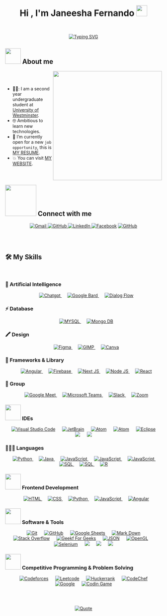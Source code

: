 <h1 align="center">Hi , I'm Janeesha Fernando <img src="https://media.giphy.com/media/hvRJCLFzcasrR4ia7z/giphy.gif" width="35"></h1>
<br>
<p align="center">
<a href="https://git.io/typing-svg"><img src="https://readme-typing-svg.demolab.com?font=Fira+Code&weight=600&pause=1000&color=237AF7&background=FFFFFF&center=true&vCenter=true&width=443&height=100&lines=Software+Engineering+Student;University+of+Westminster;Enthusiastic+Software+Developer+;Competitive+Programmer;janeeshafernando77%40gmail.com" alt="Typing SVG" /></a>
</p>

## <picture><img src = "https://github.com/7oSkaaa/7oSkaaa/blob/main/Images/about_me.gif?raw=true" width = 50px></picture> About me

<picture> <img align="right" src="https://user-images.githubusercontent.com/74038190/221352975-94759904-aa4c-4032-a8ab-b546efb9c478.gif" width = 350px></picture>

<br><br>

- 👩‍🎓: I am a second year undergraduate student at [University of Westminster](https://www.westminster.ac.uk/).
- :nerd_face: Ambitious to learn new technologies.
- :thinking: I’m currently open for a new `job opportunity`, this is [MY RESUME]().
- :boom: You can visit [MY WEBSITE]().
<br>

## <picture> <img src="https://github.com/7oSkaaa/7oSkaaa/blob/main/Images/Connect-with-me.gif?raw=true" width="100px"> </picture> Connect with me
<p align="center">
	<a href="mailto:janeeshafernando77@gmail.com"><img src = "https://img.shields.io/badge/Gmail-D14836?style=for-the-badge&logo=gmail&logoColor=white" alt="Gmail">
	</a> 
	<a href="https://github.com/janeeshafernando02"><img src="https://img.shields.io/badge/GitHub-100000?style=for-the-badge&logo=github&logoColor=white" alt="GitHub"> 
        </a>
	<a href="https://www.linkedin.com/in/shalindi-fernando-98512927a/"><img src="https://img.shields.io/badge/LinkedIn-0077B5?style=for-the-badge&logo=linkedin&logoColor=white" alt="LinkedIn">
	</a>
	<a href="https://www.facebook.com/profile.php?id=100084432848059"><img src="https://img.shields.io/badge/Facebook-1877F2?style=for-the-badge&logo=facebook&logoColor=white" alt="Facebook"></a>
	<a href="#"><img src="https://img.shields.io/badge/Instagram-E4405F?style=for-the-badge&logo=instagram&logoColor=white" alt="GitHub"/></a>

</p>
<br><br>

## 🛠️ My Skills
<br>

### 🤖 Artificial Intelligence
<p align = "center">
	&emsp;
	   <a href = "https://chat.openai.com/auth/login" target="_blank">
	   <img alt="Chatgpt" src = "https://img.shields.io/badge/ChatGPT-74aa9c?style=for-the-badge&logo=openai&logoColor=white">
	   </a>	   
	&emsp;
        <a href = "https://bard.google.com" target="_blank">
	   <img alt="Google Bard" src = "https://img.shields.io/badge/Google%20Bard-886FBF?style=for-the-badge&logo=googlebard&logoColor=fff">
	   </a>	   
	&emsp;
        <a href = "https://cloud.google.com/dialogflow?hl=en" target="_blank">
	   <img alt="Dialog Flow" src = "https://img.shields.io/badge/dialogflow-FF9800?style=for-the-badge&logo=dialogflow&logoColor=white">
	   </a>	   	
</p>

### ⚡ Database 

<p align = "center">
	&emsp;
	   <a href = "https://dev.mysql.com/doc/" target="_blank">
	   <img alt="MYSQL" src = "https://img.shields.io/badge/MySQL-005C84?style=for-the-badge&logo=mysql&logoColor=white">
	   </a>	   
	&emsp;
        <a href = "https://www.mongodb.com/docs/" target="_blank">
	   <img alt="Mongo DB" src = "https://img.shields.io/badge/MongoDB-4EA94B?style=for-the-badge&logo=mongodb&logoColor=white">
	   </a>	   
</p>

### 🖍 Design
<p align = "center">
	&emsp;
	   <a href = "https://www.figma.com" target="_blank">
	   <img alt="Figma" src = "https://img.shields.io/badge/Figma-F24E1E?style=for-the-badge&logo=figma&logoColor=white">
	   </a>	   
	&emsp;
        <a href = "https://www.gimp.org" target="_blank">
	   <img alt="GIMP" src = "https://img.shields.io/badge/gimp-5C5543?style=for-the-badge&logo=gimp&logoColor=white">
	   </a>	  
	&emsp;
        <a href = "http://www.canva.com/" target="_blank">
	   <img alt="Canva" src = "https://img.shields.io/badge/Canva-%2300C4CC.svg?&style=for-the-badge&logo=Canva&logoColor=white">
	   </a>	 
</p>

### 🚀 Frameworks & Library
<p align = "center">
	&emsp;
	   <a href = "https://angular.io/start" target="_blank">
	   <img alt="Angular" src = "https://img.shields.io/badge/Angular-DD0031?style=for-the-badge&logo=angular&logoColor=white">
	   </a>	   
	&emsp;
        <a href = "https://firebase.google.com/docs" target="_blank">
	   <img alt="Firebase" src = "https://img.shields.io/badge/firebase-ffca28?style=for-the-badge&logo=firebase&logoColor=black">
	   </a>	  
	&emsp;
        <a href = "https://nextjs.org/docs" target="_blank">
	   <img alt="Next JS" src = "https://img.shields.io/badge/next%20js-000000?style=for-the-badge&logo=nextdotjs&logoColor=white">
	   </a>	
	&emsp;
        <a href = "https://nodejs.org/en/docs" target="_blank">
	   <img alt="Node JS" src = "https://img.shields.io/badge/Node%20js-339933?style=for-the-badge&logo=nodedotjs&logoColor=white">
	   </a>	
    &emsp;
        <a href = "https://legacy.reactjs.org/docs/getting-started.html" target="_blank">
	   <img alt="React" src = "https://img.shields.io/badge/React-20232A?style=for-the-badge&logo=react&logoColor=61DAFB">
	   </a>	
</p>

### 🤜 Group
<p align = "center">
	&emsp;
	   <a href = "https://meet.google.com/" target="_blank">
	   <img alt="Google Meet" src = "https://img.shields.io/badge/Google%20Meet-00897B?style=for-the-badge&logo=google-meet&logoColor=white">
	   </a>	   
	&emsp;
        <a href = "https://www.microsoft.com/en-us/microsoft-teams/group-chat-software" target="_blank">
	   <img alt="Microsoft Teams" src = "https://img.shields.io/badge/Microsoft_Teams-6264A7?style=for-the-badge&logo=microsoft-teams&logoColor=white">
	   </a>	  
	&emsp;
        <a href = "https://slack.com/" target="_blank">
	   <img alt="Slack" src = "https://img.shields.io/badge/Slack-4A154B?style=for-the-badge&logo=slack&logoColor=white">
	   </a>	
	&emsp;
        <a href = "https://zoom.us/" target="_blank">
	   <img alt="Zoom" src = "https://img.shields.io/badge/Zoom-2D8CFF?style=for-the-badge&logo=zoom&logoColor=white">
	   </a>	
</p>

 ### <picture> <img src = "https://github.com/7oSkaaa/7oSkaaa/blob/main/Images/IDEs.gif?raw=true" width = 50px>  </picture> IDEs
 
<p align="center">
  &emsp;
    <a href="#"><img alt="Visual Studio Code" src="https://img.shields.io/badge/VSCode-0078D4?style=for-the-badge&logo=visual%20studio%20code&logoColor=white"></a>
  &emsp;
    <a href="#"><img alt="JetBrain" src="https://img.shields.io/badge/IntelliJ_IDEA-000000.svg?style=for-the-badge&logo=intellij-idea&logoColor=white" /></a>
  &emsp;
    <a href="#"><img alt="Atom" src="https://img.shields.io/badge/Atom-66595C?style=for-the-badge&logo=Atom&logoColor=white" /></a>
  &emsp;
    <a href="#"><img alt="Atom" src="https://img.shields.io/badge/PyCharm-000000.svg?&style=for-the-badge&logo=PyCharm&logoColor=white" /></a>
  &emsp;
    <a href="#"><img alt="Eclipse" src="https://img.shields.io/badge/Eclipse-2C2255?style=for-the-badge&logo=eclipse&logoColor=white" /></a>
 &emsp;	
    <a href="#"><img src="https://img.shields.io/badge/RStudio-75AADB?style=for-the-badge&logo=RStudio&logoColor=white"/></a>	
&emsp;	
    <a href="#"><img src="https://img.shields.io/badge/sublime_text-%23575757.svg?&style=for-the-badge&logo=sublime-text&logoColor=important"/></a>	   	
</p>


### 👩🏽‍💻 Languages

<p align="center"> 
  &emsp;
    <a href="https://www.python.org" target="_blank">
    <img alt="Python" src="https://img.shields.io/badge/Python-FFD43B?style=for-the-badge&logo=python&logoColor=blue">
  </a>
  &emsp;
  <a href="https://www.java.com" target="_blank"> 
    <img alt="Java" src="https://img.shields.io/badge/java-%23ED8B00.svg?style=for-the-badge&logo=openjdk&logoColor=white">
  </a>
 &emsp;
  <a href="https://developer.mozilla.org/en-US/docs/Web/JavaScript" target="_blank"> 
     <img alt="JavaScript" src="https://img.shields.io/badge/HTML5-E34F26?style=for-the-badge&logo=html5&logoColor=white">
   </a>	
&emsp;
  <a href="https://developer.mozilla.org/en-US/docs/Web/JavaScript" target="_blank"> 
     <img alt="JavaScript" src="https://img.shields.io/badge/CSS3-1572B6?style=for-the-badge&logo=css3&logoColor=white">
   </a>	
   &emsp;
  <a href="https://developer.mozilla.org/en-US/docs/Web/JavaScript" target="_blank"> 
     <img alt="JavaScript" src="https://img.shields.io/badge/JavaScript-323330?style=for-the-badge&logo=javascript&logoColor=F7DF1E">
   </a>	
 &emsp;
     <a href="https://www.geeksforgeeks.org/sql-tutorial/" target="_blank"> 
     <img alt="SQL" src="https://img.shields.io/badge/JavaScript%20-%23F7DF1E.svg?style=plastic&logo=javascript&logoColor=black">
   </a>
&emsp;
    <a href="https://www.geeksforgeeks.org/sql-tutorial/" target="_blank"> 
     <img alt="SQL" src="https://img.shields.io/badge/Pandas-2C2D72?style=for-the-badge&logo=pandas&logoColor=white">
   </a>
&emsp;
	
  <a href="https://www.w3schools.com/r/r_intro.asp" target="_blank"> 
    <img alt="R" src="https://img.shields.io/badge/R%20-%2300599C.svg?style=plastic&logo=R&logoColor=white">
  </a> 	
</p>

### <picture> <img src = "https://github.com/7oSkaaa/7oSkaaa/blob/main/Images/Front_End.gif?raw=true" width = 50px>  </picture> Frontend Development
<p align = "center">  
  &emsp; 
  <a href="https://www.w3.org/html/" target="_blank"> 
   <img alt="HTML" src="https://img.shields.io/badge/HTML5%20-%23E34F26.svg?style=plastic&logo=html5&logoColor=white">
  </a>   
  &emsp;
  <a href="https://www.w3schools.com/css/" target="_blank">
    <img alt="CSS" src="https://img.shields.io/badge/CSS%20-%231572B6.svg?style=plastic&logo=css3&logoColor=white">
  </a> 
  &emsp;
  <a href="https://www.python.org" target="_blank">
    <img alt="Python" src="https://img.shields.io/badge/react-%2361DAFB.svg?style=plastic&logo=React&logoColor=black">
  </a>
  &emsp;
  <a href="https://developer.mozilla.org/en-US/docs/Web/JavaScript" target="_blank"> 
     <img alt="JavaScript" src="https://img.shields.io/badge/JavaScript%20-%23F7DF1E.svg?style=plastic&logo=javascript&logoColor=black">
   </a>
    &emsp;
  <a href="https://developer.mozilla.org/en-US/docs/Web/JavaScript" target="_blank"> 
     <img alt="Angular" src="https://img.shields.io/badge/Angular%20-%23F7DF1E.svg?style=plastic&logo=angular&logoColor=black">
   </a>
	
</p>

 ### <picture> <img src = "https://github.com/7oSkaaa/7oSkaaa/blob/main/Images/Software_Tools.gif?raw=true" width = 50px>  </picture> Software & Tools
 
<p align="center">
  &emsp;
    <a href="#"><img alt="Git" src="https://img.shields.io/badge/Git%20-%23F05033.svg?style=plastic&logo=git&logoColor=white"></a>
  &emsp;
    <a href="#"><img alt="GitHub" src="https://img.shields.io/badge/github-%23181717.svg?style=plastic&logo=github&logoColor=white"></a>
  &emsp;
    <a href="#"><img alt="Google Sheets" src="https://img.shields.io/badge/Google%20Sheets%20-%2334A853.svg?style=plastic&logo=google%20sheets&logoColor=white"></a>
  &emsp;
    <a href="#"><img alt="Mark Down" src="https://img.shields.io/badge/Markdown-000000?style=plastic&logo=markdown&logoColor=white"></a>
  &emsp;
    <a href="#"><img alt="Stack Overflow" src="https://img.shields.io/badge/-Stack%20Overflow-FE7A16?style=plastic&logo=stack-overflow&logoColor=white"></a>
  &emsp;
    <a href="#"><img alt="Geekf For Geeks" src="https://img.shields.io/badge/geeksforgeeks-%230F9D58.svg?style=plastic&logo=geeksforgeeks&logoColor=white"></a>
  &emsp;
    <a href="#"><img alt="JSON" img src="https://img.shields.io/badge/json-%23000000.svg?style=plastic&logo=json&logoColor=white"></a>
  &emsp;
    <a href="#"><img alt="OpenGL" src="https://img.shields.io/badge/opengl-%235586A4.svg?style=plastic&logo=opengl&logoColor=white"></a>
  &emsp;
    <a href="#"><img alt="Selenium" src="https://img.shields.io/badge/selenium-%2343B02A.svg?&style=plastic&logo=selenium&logoColor=white"></a>
    &emsp;
    <a href="#"><img src="https://img.shields.io/badge/latex-%23008080.svg?&style=plastic&logo=latex&logoColor=white" /></a>
    &emsp;
    <a href="#"><img src="https://img.shields.io/badge/django-%23092E20.svg?&style=plastic&logo=django&logoColor=white" /></a>
    &emsp;
    <a href="#"><img src="https://img.shields.io/badge/mysql-%234479A1.svg?&style=plastic&logo=mysql&logoColor=white"/></a>
   
</p>




 ### <picture> <img src = "https://github.com/7oSkaaa/7oSkaaa/blob/main/Images/CP_PS.gif?raw=true" width = 50px>  </picture> Competitive Programming & Problem Solving
 
<p align="center">
  &emsp;
    <a href="#"><img alt = "Codeforces" src="https://img.shields.io/badge/codeforces%20-%231F8ACB.svg?style=plastic&logo=codeforces&logoColor=white" /></a>	
  &emsp;
    <a href="#"><img alt = "Leetcode" src="https://img.shields.io/badge/leetcode%20-%23FFA116.svg?style=plastic&logo=leetcode&logoColor=black" /></a>
  &emsp;
    <a href="#"><img alt = "Huckerrank" src="https://img.shields.io/badge/hackerrank-%232EC866.svg?style=plastic&logo=hackerrank&logoColor=white" /></a>
  &emsp;
    <a href="#"><img alt = "CodeChef" src="https://img.shields.io/badge/codechef-%235B4638.svg?style=plastic&logo=codechef&logoColor=white" /></a>
  &emsp;
    <a href="#"><img alt = "Google" src="https://img.shields.io/badge/google-%234285F4.svg?style=plastic&logo=google&logoColor=white" /></a>
  &emsp;
    <a href="#"><img alt = "Codin Game" src="https://img.shields.io/badge/codingame-%23F2BB13.svg?&style=plastic&logo=codingame&logoColor=black" /></a>
</p>

<br><br>

<p align = "center">
	<a href="https://github.com/piyushsuthar/github-readme-quotes"> <img alt = "Quote" src="https://quotes-github-readme.vercel.app/api?type=horizontal&theme=tokyonight&animation=grow_out_in&quoteCategory=programming">
</p>
